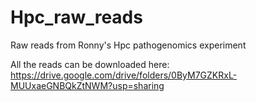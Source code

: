 # Hpc_raw_reads
Raw reads from Ronny's Hpc pathogenomics experiment

All the reads can be downloaded here:
https://drive.google.com/drive/folders/0ByM7GZKRxL-MUUxaeGNBQkZtNWM?usp=sharing

